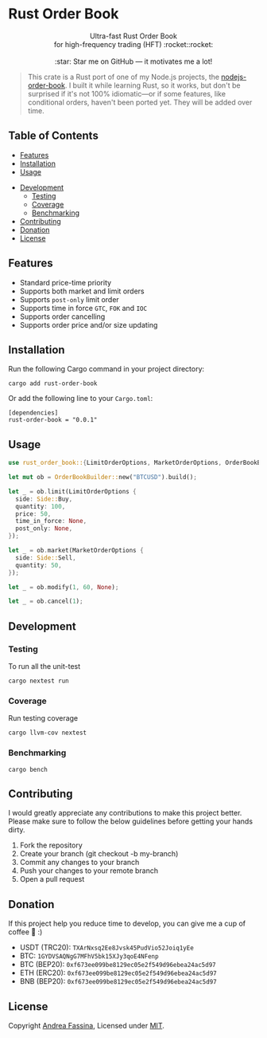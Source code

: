 # Rust Order Book

<p align="center">
Ultra-fast Rust Order Book </br> for high-frequency trading (HFT) :rocket::rocket: </br></br>
:star: Star me on GitHub — it motivates me a lot!
</p>

> This crate is a Rust port of one of my Node.js projects, the [nodejs-order-book](https://github.com/fasenderos/nodejs-order-book). I built it while learning Rust, so it works, but don't be surprised if it's not 100% idiomatic—or if some features, like conditional orders, haven't been ported yet. They will be added over time.

## Table of Contents

- [Features](#features)
- [Installation](#installation)
- [Usage](#usage)
<!-- - [Conditional Orders](#conditional-orders)
- [About Primary Functions](#about-primary-functions)
  - [Create Limit order `limit()`](#create-limit-order)
  - [Create Market order `market()`](#create-market-order)
  - [Modify an existing order `modifiy()`](#modify-an-existing-order)
  - [Cancel order `cancel()`](#cancel-order) -->
- [Development](#development)
  - [Testing](#testing)
  - [Coverage](#coverage)
  - [Benchmarking](#benchmarking)
- [Contributing](#contributing)
- [Donation](#donation)
- [License](#license)

## Features
- Standard price-time priority
- Supports both market and limit orders
- Supports `post-only` limit order
- Supports time in force `GTC`, `FOK` and `IOC`
- Supports order cancelling
- Supports order price and/or size updating

## Installation

Run the following Cargo command in your project directory:

```
cargo add rust-order-book
```

Or add the following line to your `Cargo.toml`:
```
[dependencies]
rust-order-book = "0.0.1"
```

## Usage
```rs
use rust_order_book::{LimitOrderOptions, MarketOrderOptions, OrderBookBuilder, Side};

let mut ob = OrderBookBuilder::new("BTCUSD").build();

let _ = ob.limit(LimitOrderOptions {
  side: Side::Buy,
  quantity: 100,
  price: 50,
  time_in_force: None,
  post_only: None,
});

let _ = ob.market(MarketOrderOptions {
  side: Side::Sell,
  quantity: 50,
});

let _ = ob.modify(1, 60, None);

let _ = ob.cancel(1);
```

## Development
### Testing

To run all the unit-test

```
cargo nextest run
```

### Coverage

Run testing coverage

```
cargo llvm-cov nextest
```

### Benchmarking

```
cargo bench
```

## Contributing

I would greatly appreciate any contributions to make this project better. Please make sure to follow the below guidelines before getting your hands dirty.

1. Fork the repository
2. Create your branch (git checkout -b my-branch)
3. Commit any changes to your branch
4. Push your changes to your remote branch
5. Open a pull request

## Donation

If this project help you reduce time to develop, you can give me a cup of coffee 🍵 :)

- USDT (TRC20): `TXArNxsq2Ee8Jvsk45PudVio52Joiq1yEe`
- BTC: `1GYDVSAQNgG7MFhV5bk15XJy3qoE4NFenp`
- BTC (BEP20): `0xf673ee099be8129ec05e2f549d96ebea24ac5d97`
- ETH (ERC20): `0xf673ee099be8129ec05e2f549d96ebea24ac5d97`
- BNB (BEP20): `0xf673ee099be8129ec05e2f549d96ebea24ac5d97`

## License

Copyright [Andrea Fassina](https://github.com/fasenderos), Licensed under [MIT](LICENSE).
